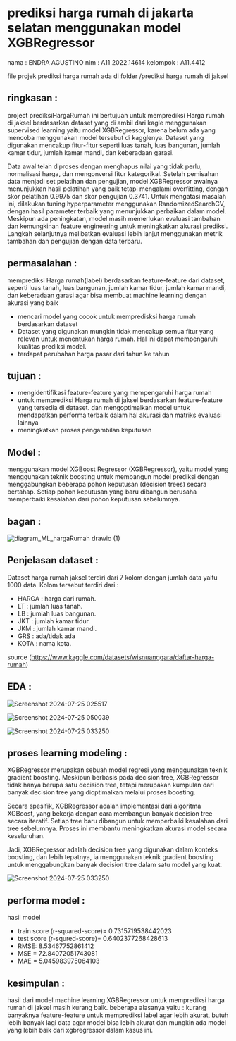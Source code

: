 # prediksi harga rumah di jakarta selatan menggunakan model XGBRegressor
nama : ENDRA AGUSTINO
nim  : A11.2022.14614
kelompok : A11.4412

file projek prediksi harga rumah ada di folder /prediksi harga rumah di jaksel

## ringkasan : 
project prediksiHargaRumah ini bertujuan untuk memprediksi Harga rumah di jaksel berdasarkan dataset yang di ambil dari kagle menggunakan supervised learning yaitu model XGBRegressor, karena belum ada yang mencoba menggunakan model tersebut di kagglenya. Dataset yang digunakan mencakup fitur-fitur seperti luas tanah, luas bangunan, jumlah kamar tidur, jumlah kamar mandi, dan keberadaan garasi.

Data awal telah diproses dengan menghapus nilai yang tidak perlu, normalisasi harga, dan mengonversi fitur kategorikal.
Setelah pemisahan data menjadi set pelatihan dan pengujian, model XGBRegressor awalnya menunjukkan hasil pelatihan yang baik tetapi mengalami overfitting, dengan skor pelatihan 0.9975 dan skor pengujian 0.3741. Untuk mengatasi masalah ini, dilakukan tuning hyperparameter menggunakan RandomizedSearchCV, dengan hasil parameter terbaik yang menunjukkan perbaikan dalam model. Meskipun ada peningkatan, model masih memerlukan evaluasi tambahan dan kemungkinan feature engineering untuk meningkatkan akurasi prediksi. Langkah selanjutnya melibatkan evaluasi lebih lanjut menggunakan metrik tambahan dan pengujian dengan data terbaru.




## permasalahan : 
memprediksi Harga rumah(label) berdasarkan feature-feature dari dataset, seperti luas tanah, luas bangunan, jumlah kamar tidur, jumlah kamar mandi, dan keberadaan garasi agar bisa membuat machine learning dengan akurasi yang baik
 - mencari model yang cocok untuk mempredisksi harga rumah berdasarkan dataset
 - Dataset yang digunakan mungkin tidak mencakup semua fitur yang relevan untuk menentukan harga rumah. Hal ini dapat mempengaruhi kualitas prediksi model.
 - terdapat perubahan harga pasar dari tahun ke tahun


## tujuan :  
- mengidentifikasi feature-feature yang mempengaruhi harga rumah
- untuk memprediksi Harga rumah di jaksel berdasarkan feature-feature yang tersedia di dataset. dan mengoptimalkan model untuk mendapatkan performa terbaik dalam hal akurasi dan matriks evaluasi lainnya
- meningkatkan proses pengambilan keputusan

## Model :
menggunakan model XGBoost Regressor (XGBRegressor), yaitu model yang menggunakan teknik boosting untuk membangun model prediksi dengan menggabungkan beberapa pohon keputusan (decision trees) secara bertahap. Setiap pohon keputusan yang baru dibangun berusaha memperbaiki kesalahan dari pohon keputusan sebelumnya.

## bagan :
![diagram_ML_hargaRumah drawio (1)](https://github.com/user-attachments/assets/5669a91f-c836-4034-bd60-3cea9992383e)


## Penjelasan dataset :
Dataset harga rumah jaksel terdiri dari 7 kolom dengan jumlah data yaitu 1000 data. Kolom tersebut terdiri dari :
 - HARGA : harga dari rumah.
 - LT : jumlah luas tanah.
 - LB : jumlah luas bangunan.
 - JKT : jumlah kamar tidur.
 - JKM : jumlah kamar mandi.
 - GRS : ada/tidak ada
 - KOTA : nama kota.

source (https://www.kaggle.com/datasets/wisnuanggara/daftar-harga-rumah)
 
## EDA :
![Screenshot 2024-07-25 025517](https://github.com/user-attachments/assets/1b093581-cca6-4717-8e30-866401c203bd)

![Screenshot 2024-07-25 050039](https://github.com/user-attachments/assets/1acfe0d3-b529-4b01-8c1a-6205762c797b)

![Screenshot 2024-07-25 033250](https://github.com/user-attachments/assets/598ecbd5-6ca8-4099-af30-9af00b0eb958)

 
## proses learning modeling : 
XGBRegressor merupakan sebuah model regresi yang menggunakan teknik gradient boosting. Meskipun berbasis pada decision tree, XGBRegressor tidak hanya berupa satu decision tree, tetapi merupakan kumpulan dari banyak decision tree yang dioptimalkan melalui proses boosting.

Secara spesifik, XGBRegressor adalah implementasi dari algoritma XGBoost, yang bekerja dengan cara membangun banyak decision tree secara iteratif. Setiap tree baru dibangun untuk memperbaiki kesalahan dari tree sebelumnya. Proses ini membantu meningkatkan akurasi model secara keseluruhan.

Jadi, XGBRegressor adalah decision tree yang digunakan dalam konteks boosting, dan lebih tepatnya, ia menggunakan teknik gradient boosting untuk menggabungkan banyak decision tree dalam satu model yang kuat.

![Screenshot 2024-07-25 033250](https://github.com/user-attachments/assets/eaa9e1be-9390-4387-8bc8-22767c03cae7)



## performa model :
hasil model
 - train score (r-squared-score)= 0.7315719538442023
 - test score (r-squred-score)= 0.6402377268428613
 - RMSE: 8.53467752861412
 - MSE = 72.84072051743081
 - MAE = 5.045983975064103
 
## kesimpulan : 
 hasil dari model machine learning XGBRegressor untuk memprediksi harga rumah di jaksel masih kurang baik. beberapa alasanya yaitu : kurang banyaknya feature-feature untuk memprediksi label agar lebih akurat, butuh lebih banyak lagi data agar model bisa lebih akurat dan mungkin ada model yang lebih baik dari xgbregressor dalam kasus ini.


